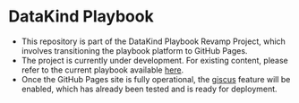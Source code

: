 # DataKind Playbook

- This repository is part of the DataKind Playbook Revamp Project, which involves transitioning the playbook platform to GitHub Pages.
- The project is currently under development. For existing content, please refer to the current playbook available [here](https://playbook.datakind.org/).
- Once the GitHub Pages site is fully operational, the [giscus](https://giscus.app/) feature will be enabled, which has already been tested and is ready for deployment.
